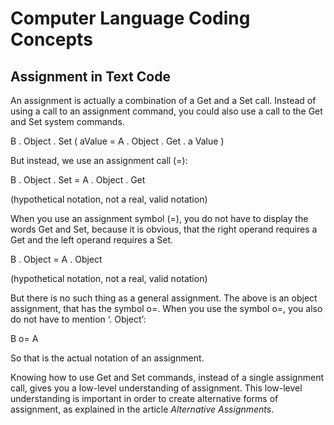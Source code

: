 ﻿Computer Language Coding Concepts
=================================

Assignment in Text Code
-----------------------

An assignment is actually a combination of a Get and a Set call. Instead of using a call to an assignment command, you could also use a call to the Get and Set system commands. 

B  .  Object  .  Set  (  aValue  =  A  .  Object  .  Get  .  a Value  )

But instead, we use an assignment call (=):

B  .  Object  .  Set  =  A  .  Object  .  Get

(hypothetical notation, not a real, valid notation)

When you use an assignment symbol (=), you do not have to display the words Get and Set, because it is obvious, that the right operand requires a Get and the left operand requires a Set.

B  .  Object  =  A  .  Object

(hypothetical notation, not a real, valid notation)

But there is no such thing as a general assignment. The above is an object assignment, that has the symbol o=. When you use the symbol o=, you also do not have to mention ‘.  Object’:

B  o=  A

So that is the actual notation of an assignment.

Knowing how to use Get and Set commands, instead of a single assignment call, gives you a low-level understanding of assignment. This low-level understanding is important in order to create alternative forms of assignment, as explained in the article *Alternative Assignments*.
